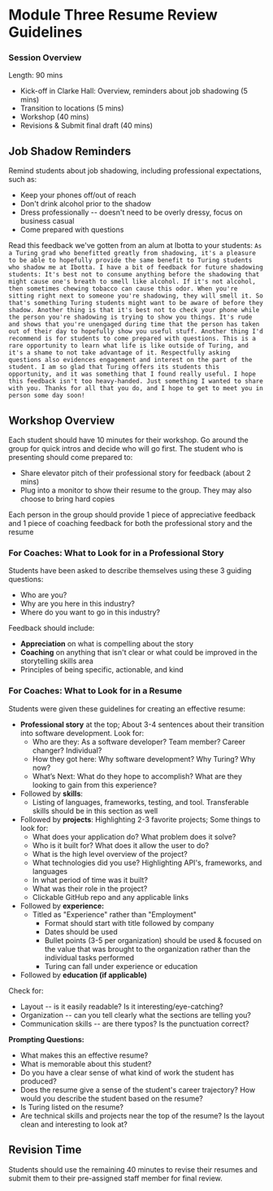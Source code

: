 # Module Three Resume Review Guidelines

### Session Overview
Length: 90 mins

* Kick-off in Clarke Hall: Overview, reminders about job shadowing (5 mins)
* Transition to locations (5 mins)
* Workshop (40 mins)
* Revisions & Submit final draft (40 mins)

## Job Shadow Reminders
Remind students about job shadowing, including professional expectations, such as:
* Keep your phones off/out of reach 
* Don't drink alcohol prior to the shadow
* Dress professionally -- doesn't need to be overly dressy, focus on business casual
* Come prepared with questions

Read this feedback we've gotten from an alum at Ibotta to your students: 
```As a Turing grad who benefitted greatly from shadowing, it's a pleasure to be able to hopefully provide the same benefit to Turing students who shadow me at Ibotta. I have a bit of feedback for future shadowing students: It's best not to consume anything before the shadowing that might cause one's breath to smell like alcohol. If it's not alcohol, then sometimes chewing tobacco can cause this odor. When you're sitting right next to someone you're shadowing, they will smell it. So that's something Turing students might want to be aware of before they shadow. Another thing is that it's best not to check your phone while the person you're shadowing is trying to show you things. It's rude and shows that you're unengaged during time that the person has taken out of their day to hopefully show you useful stuff. Another thing I'd recommend is for students to come prepared with questions. This is a rare opportunity to learn what life is like outside of Turing, and it's a shame to not take advantage of it. Respectfully asking questions also evidences engagement and interest on the part of the student. I am so glad that Turing offers its students this opportunity, and it was something that I found really useful. I hope this feedback isn't too heavy-handed. Just something I wanted to share with you. Thanks for all that you do, and I hope to get to meet you in person some day soon!```

## Workshop Overview
Each student should have 10 minutes for their workshop. Go around the group for quick intros and decide who will go first. The student who is presenting should come prepared to:

* Share elevator pitch of their professional story for feedback (about 2 mins)
* Plug into a monitor to show their resume to the group. They may also choose to bring hard copies

Each person in the group should provide 1 piece of appreciative feedback and 1 piece of coaching feedback for both the professional story and the resume 

### For Coaches: What to Look for in a Professional Story
Students have been asked to describe themselves using these 3 guiding questions:
* Who are you?
* Why are you here in this industry?
* Where do you want to go in this industry?

Feedback should include:
* **Appreciation** on what is compelling about the story
* **Coaching** on anything that isn't clear or what could be improved in the storytelling skills area 
* Principles of being specific, actionable, and kind 

### For Coaches: What to Look for in a Resume
Students were given these guidelines for creating an effective resume:
* **Professional story** at the top; About 3-4 sentences about their transition into software development. Look for:
 	* Who are they: As a software developer? Team member? Career changer? Individual?
 	* How they got here: Why software development? Why Turing? Why now?
 	* What’s Next: What do they hope to accomplish? What are they looking to gain from this experience? 
* Followed by **skills**:
  * Listing of languages, frameworks, testing, and tool. Transferable skills should be in this section as well
* Followed by **projects**: Highlighting 2-3 favorite projects; Some things to look for:
	 * What does your application do? What problem does it solve? 
	 * Who is it built for? What does it allow the user to do? 
 	* What is the high level overview of the project? 
 	* What technologies did you use? Highlighting API's, frameworks, and languages
 	* In what period of time was it built?
 	* What was their role in the project?
  * Clickable GitHub repo and any applicable links
* Followed by **experience:**
  * Titled as "Experience" rather than "Employment"
	 * Format should start with title followed by company
	 * Dates should be used
	 * Bullet points (3-5 per organization) should be used & focused on the value that was brought to the organization rather than the individual tasks performed
	* Turing can fall under experience or education 
* Followed by **education (if applicable)**

Check for:
  * Layout -- is it easily readable? Is it interesting/eye-catching?
  * Organization -- can you tell clearly what the sections are telling you?
  * Communication skills -- are there typos? Is the punctuation correct? 

**Prompting Questions:**
* What makes this an effective resume?
* What is memorable about this student? 
* Do you have a clear sense of what kind of work the student has produced?
* Does the resume give a sense of the student's career trajectory? How would you describe the student based on the resume?
* Is Turing listed on the resume?
* Are technical skills and projects near the top of the resume? Is the layout clean and interesting to look at?

## Revision Time
Students should use the remaining 40 minutes to revise their resumes and submit them to their pre-assigned staff member for final review. 
